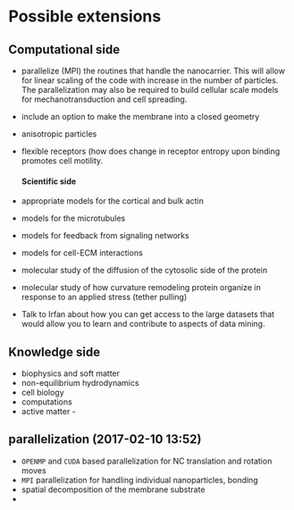 # Possible extensions

## Computational side

- parallelize (MPI) the routines that handle the nanocarrier. This will allow for linear scaling of the code with increase in the number of particles. The parallelization may also be required to build cellular scale models for mechanotransduction and cell spreading.
- include an option to make the membrane into a closed geometry
- anisotropic particles
- flexible receptors (how does change in receptor entropy upon binding promotes cell motility.

  #### Scientific side

- appropriate models for the cortical and bulk actin

- models for the microtubules
- models for feedback from signaling networks
- models for cell-ECM interactions
- molecular study of the diffusion of the cytosolic side of the protein
- molecular study of how curvature remodeling protein organize in response to an applied stress (tether pulling)
- Talk to Irfan about how you can get access to the large datasets that would allow you to learn and contribute to aspects of data mining.

## Knowledge side

- biophysics and soft matter
- non-equilibrium hydrodynamics
- cell biology
- computations
- active matter -

## parallelization (2017-02-10 13:52)

- `OPENMP` and `CUDA` based parallelization for NC translation and rotation moves
- `MPI` parallelization for handling individual nanoparticles, bonding
- spatial decomposition of the membrane substrate
-
